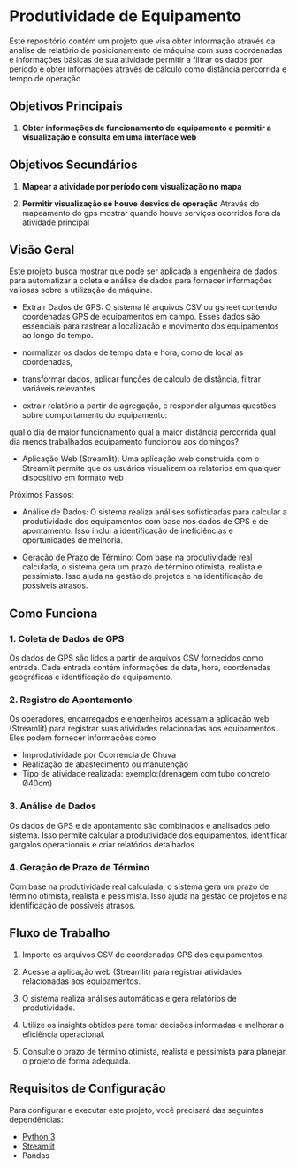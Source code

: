 # Produtividade de Equipamento

Este repositório contém um projeto que visa obter informação através da analise de relatório de posicionamento de máquina com suas coordenadas e informações básicas de sua atividade permitir a filtrar os dados por período e obter informações através de cálculo como distância percorrida e tempo de operação 

## Objetivos Principais

1. **Obter informações de funcionamento de equipamento e permitir a visualização e consulta em uma interface web** 

## Objetivos Secundários

1. **Mapear a atividade por período com visualização no mapa**

2. **Permitir visualização se houve desvios de operação** Através do mapeamento do gps mostrar quando houve serviços ocorridos fora da atividade principal


## Visão Geral

Este projeto busca mostrar que pode ser aplicada a engenheira de dados para automatizar a coleta e análise de dados para fornecer informações valiosas sobre a utilização de máquina.

- Extrair Dados de GPS: O sistema lê arquivos CSV ou gsheet contendo coordenadas GPS de equipamentos em campo. Esses dados são essenciais para rastrear a localização e movimento dos equipamentos ao longo do tempo.

- normalizar os dados de tempo data e hora, como de local as coordenadas,

- transformar dados, aplicar funções de cálculo de distância, filtrar variáveis relevantes

- extrair relatório a partir de agregação, e responder algumas questões sobre comportamento do equipamento:

qual o dia de maior funcionamento
qual a maior distância percorrida
qual dia menos trabalhados
equipamento funcionou aos domingos?

- Aplicação Web (Streamlit): Uma aplicação web construída com o Streamlit permite que os usuários visualizem os relatórios em qualquer dispositivo em formato web

Próximos Passos:

- Análise de Dados: O sistema realiza análises sofisticadas para calcular a produtividade dos equipamentos com base nos dados de GPS e de apontamento. Isso inclui a identificação de ineficiências e oportunidades de melhoria.

- Geração de Prazo de Término: Com base na produtividade real calculada, o sistema gera um prazo de término otimista, realista e pessimista. Isso ajuda na gestão de projetos e na identificação de possíveis atrasos.

## Como Funciona

### 1. Coleta de Dados de GPS

Os dados de GPS são lidos a partir de arquivos CSV fornecidos como entrada. Cada entrada contém informações de data, hora, coordenadas geográficas e identificação do equipamento.

### 2. Registro de Apontamento

Os operadores, encarregados e engenheiros acessam a aplicação web (Streamlit) para registrar suas atividades relacionadas aos equipamentos. Eles podem fornecer informações como
- Improdutividade por Ocorrencia de Chuva
- Realização de abastecimento ou manutenção
- Tipo de atividade realizada: exemplo:(drenagem com tubo concreto Ø40cm)
  
### 3. Análise de Dados

Os dados de GPS e de apontamento são combinados e analisados pelo sistema. Isso permite calcular a produtividade dos equipamentos, identificar gargalos operacionais e criar relatórios detalhados.

### 4. Geração de Prazo de Término

Com base na produtividade real calculada, o sistema gera um prazo de término otimista, realista e pessimista. Isso ajuda na gestão de projetos e na identificação de possíveis atrasos.

## Fluxo de Trabalho

1. Importe os arquivos CSV de coordenadas GPS dos equipamentos.

2. Acesse a aplicação web (Streamlit) para registrar atividades relacionadas aos equipamentos.

3. O sistema realiza análises automáticas e gera relatórios de produtividade.

4. Utilize os insights obtidos para tomar decisões informadas e melhorar a eficiência operacional.

5. Consulte o prazo de término otimista, realista e pessimista para planejar o projeto de forma adequada.

## Requisitos de Configuração

Para configurar e executar este projeto, você precisará das seguintes dependências:

- [Python 3](https://www.python.org/)
- [Streamlit](https://streamlit.io/)
- Pandas


